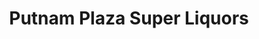 ---
title: "Putnam Plaza Super Liquors"
url: /east-hartford/putnam-plaza-super-liquors/
shop: alcohol
---